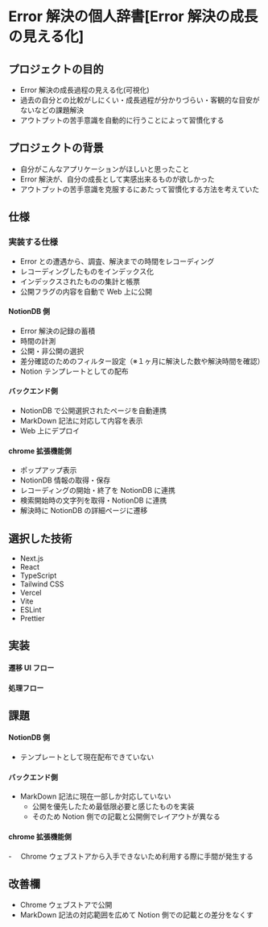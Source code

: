 # Error 解決の個人辞書[Error 解決の成長の見える化]

## プロジェクトの目的

- Error 解決の成長過程の見える化(可視化)
- 過去の自分との比較がしにくい・成長過程が分かりづらい・客観的な目安がないなどの課題解決
- アウトプットの苦手意識を自動的に行うことによって習慣化する

## プロジェクトの背景

- 自分がこんなアプリケーションがほしいと思ったこと
- Error 解決が、自分の成長として実感出来るものが欲しかった
- アウトプットの苦手意識を克服するにあたって習慣化する方法を考えていた

## 仕様

### 実装する仕様

- Error との遭遇から、調査、解決までの時間をレコーディング
- レコーディングしたものをインデックス化
- インデックスされたものの集計と帳票
- 公開フラグの内容を自動で Web 上に公開

#### NotionDB 側

- Error 解決の記録の蓄積
- 時間の計測
- 公開・非公開の選択
- 差分確認のためのフィルター設定（※１ヶ月に解決した数や解決時間を確認）
- Notion テンプレートとしての配布

#### バックエンド側

- NotionDB で公開選択されたページを自動連携
- MarkDown 記法に対応して内容を表示
- Web 上にデプロイ

#### chrome 拡張機能側

- ポップアップ表示
- NotionDB 情報の取得・保存
- レコーディングの開始・終了を NotionDB に連携
- 検索開始時の文字列を取得・NotionDB に連携
- 解決時に NotionDB の詳細ページに遷移

## 選択した技術

- Next.js
- React
- TypeScript
- Tailwind CSS
- Vercel
- Vite
- ESLint
- Prettier

## 実装

#### 遷移 UI フロー

#### 処理フロー

## 課題

#### NotionDB 側

- テンプレートとして現在配布できていない

#### バックエンド側

- MarkDown 記法に現在一部しか対応していない
  - 公開を優先したため最低限必要と感じたものを実装
  - そのため Notion 側での記載と公開側でレイアウトが異なる

#### chrome 拡張機能側

-　 Chrome ウェブストアから入手できないため利用する際に手間が発生する

## 改善欄

- Chrome ウェブストアで公開
- MarkDown 記法の対応範囲を広めて Notion 側での記載との差分をなくす
